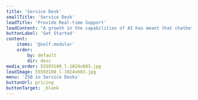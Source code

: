 ```yaml
---
title: 'Service Desk'
smallTitle: 'Service Desk'
leadTitle: 'Provide Real-time Support'
leadContent: "A growth in the capabilities of AI has meant that chatbots are now able to effectively utilise artificial intelligence to hold real-time conversations with your\ncustomers, helping you boost your brand credibility and engagement. During the times that staff aren’t available to answer customer questions, chatbots can be\ndeployed to work around the clock and tend to your customers, providing real-time support and reducing customer waiting times."
buttonLabel: 'Get Started'
content:
    items: '@self.modular'
    order:
        by: default
        dir: desc
media_order: 55593100_l-1024x683.jpg
leadImage: 55593100_l-1024x683.jpg
menu: 'ZSB in Service Desks'
buttonUrl: pricing
buttonTarget: _blank
---
```


